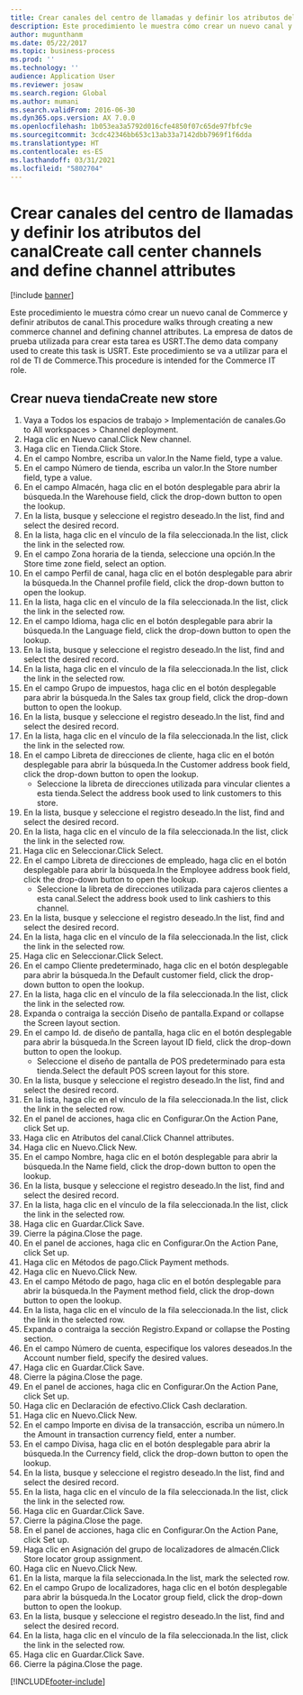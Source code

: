 ```yaml
---
title: Crear canales del centro de llamadas y definir los atributos del canal
description: Este procedimiento le muestra cómo crear un nuevo canal y definir atributos de canal.
author: mugunthanm
ms.date: 05/22/2017
ms.topic: business-process
ms.prod: ''
ms.technology: ''
audience: Application User
ms.reviewer: josaw
ms.search.region: Global
ms.author: mumani
ms.search.validFrom: 2016-06-30
ms.dyn365.ops.version: AX 7.0.0
ms.openlocfilehash: 1b053ea3a5792d016cfe4850f07c65de97fbfc9e
ms.sourcegitcommit: 3cdc42346bb653c13ab33a7142dbb7969f1f6dda
ms.translationtype: HT
ms.contentlocale: es-ES
ms.lasthandoff: 03/31/2021
ms.locfileid: "5802704"
---
```

# <a name="create-call-center-channels-and-define-channel-attributes"></a><span data-ttu-id="a0f8c-103">Crear canales del centro de llamadas y definir los atributos del canal</span><span class="sxs-lookup"><span data-stu-id="a0f8c-103">Create call center channels and define channel attributes</span></span>

[!include [banner](../includes/banner.md)]

<span data-ttu-id="a0f8c-104">Este procedimiento le muestra cómo crear un nuevo canal de Commerce y definir atributos de canal.</span><span class="sxs-lookup"><span data-stu-id="a0f8c-104">This procedure walks through creating a new commerce channel and defining channel attributes.</span></span> <span data-ttu-id="a0f8c-105">La empresa de datos de prueba utilizada para crear esta tarea es USRT.</span><span class="sxs-lookup"><span data-stu-id="a0f8c-105">The demo data company used to create this task is USRT.</span></span> <span data-ttu-id="a0f8c-106">Este procedimiento se va a utilizar para el rol de TI de Commerce.</span><span class="sxs-lookup"><span data-stu-id="a0f8c-106">This procedure is intended for the Commerce IT role.</span></span>


## <a name="create-new-store"></a><span data-ttu-id="a0f8c-107">Crear nueva tienda</span><span class="sxs-lookup"><span data-stu-id="a0f8c-107">Create new store</span></span>
1. <span data-ttu-id="a0f8c-108">Vaya a Todos los espacios de trabajo > Implementación de canales.</span><span class="sxs-lookup"><span data-stu-id="a0f8c-108">Go to All workspaces > Channel deployment.</span></span>
2. <span data-ttu-id="a0f8c-109">Haga clic en Nuevo canal.</span><span class="sxs-lookup"><span data-stu-id="a0f8c-109">Click New channel.</span></span>
3. <span data-ttu-id="a0f8c-110">Haga clic en Tienda.</span><span class="sxs-lookup"><span data-stu-id="a0f8c-110">Click Store.</span></span>
4. <span data-ttu-id="a0f8c-111">En el campo Nombre, escriba un valor.</span><span class="sxs-lookup"><span data-stu-id="a0f8c-111">In the Name field, type a value.</span></span>
5. <span data-ttu-id="a0f8c-112">En el campo Número de tienda, escriba un valor.</span><span class="sxs-lookup"><span data-stu-id="a0f8c-112">In the Store number field, type a value.</span></span>
6. <span data-ttu-id="a0f8c-113">En el campo Almacén, haga clic en el botón desplegable para abrir la búsqueda.</span><span class="sxs-lookup"><span data-stu-id="a0f8c-113">In the Warehouse field, click the drop-down button to open the lookup.</span></span>
7. <span data-ttu-id="a0f8c-114">En la lista, busque y seleccione el registro deseado.</span><span class="sxs-lookup"><span data-stu-id="a0f8c-114">In the list, find and select the desired record.</span></span>
8. <span data-ttu-id="a0f8c-115">En la lista, haga clic en el vínculo de la fila seleccionada.</span><span class="sxs-lookup"><span data-stu-id="a0f8c-115">In the list, click the link in the selected row.</span></span>
9. <span data-ttu-id="a0f8c-116">En el campo Zona horaria de la tienda, seleccione una opción.</span><span class="sxs-lookup"><span data-stu-id="a0f8c-116">In the Store time zone field, select an option.</span></span>
10. <span data-ttu-id="a0f8c-117">En el campo Perfil de canal, haga clic en el botón desplegable para abrir la búsqueda.</span><span class="sxs-lookup"><span data-stu-id="a0f8c-117">In the Channel profile field, click the drop-down button to open the lookup.</span></span>
11. <span data-ttu-id="a0f8c-118">En la lista, haga clic en el vínculo de la fila seleccionada.</span><span class="sxs-lookup"><span data-stu-id="a0f8c-118">In the list, click the link in the selected row.</span></span>
12. <span data-ttu-id="a0f8c-119">En el campo Idioma, haga clic en el botón desplegable para abrir la búsqueda.</span><span class="sxs-lookup"><span data-stu-id="a0f8c-119">In the Language field, click the drop-down button to open the lookup.</span></span>
13. <span data-ttu-id="a0f8c-120">En la lista, busque y seleccione el registro deseado.</span><span class="sxs-lookup"><span data-stu-id="a0f8c-120">In the list, find and select the desired record.</span></span>
14. <span data-ttu-id="a0f8c-121">En la lista, haga clic en el vínculo de la fila seleccionada.</span><span class="sxs-lookup"><span data-stu-id="a0f8c-121">In the list, click the link in the selected row.</span></span>
15. <span data-ttu-id="a0f8c-122">En el campo Grupo de impuestos, haga clic en el botón desplegable para abrir la búsqueda.</span><span class="sxs-lookup"><span data-stu-id="a0f8c-122">In the Sales tax group field, click the drop-down button to open the lookup.</span></span>
16. <span data-ttu-id="a0f8c-123">En la lista, busque y seleccione el registro deseado.</span><span class="sxs-lookup"><span data-stu-id="a0f8c-123">In the list, find and select the desired record.</span></span>
17. <span data-ttu-id="a0f8c-124">En la lista, haga clic en el vínculo de la fila seleccionada.</span><span class="sxs-lookup"><span data-stu-id="a0f8c-124">In the list, click the link in the selected row.</span></span>
18. <span data-ttu-id="a0f8c-125">En el campo Libreta de direcciones de cliente, haga clic en el botón desplegable para abrir la búsqueda.</span><span class="sxs-lookup"><span data-stu-id="a0f8c-125">In the Customer address book field, click the drop-down button to open the lookup.</span></span>
    * <span data-ttu-id="a0f8c-126">Seleccione la libreta de direcciones utilizada para vincular clientes a esta tienda.</span><span class="sxs-lookup"><span data-stu-id="a0f8c-126">Select the address book used to link customers to this store.</span></span>  
19. <span data-ttu-id="a0f8c-127">En la lista, busque y seleccione el registro deseado.</span><span class="sxs-lookup"><span data-stu-id="a0f8c-127">In the list, find and select the desired record.</span></span>
20. <span data-ttu-id="a0f8c-128">En la lista, haga clic en el vínculo de la fila seleccionada.</span><span class="sxs-lookup"><span data-stu-id="a0f8c-128">In the list, click the link in the selected row.</span></span>
21. <span data-ttu-id="a0f8c-129">Haga clic en Seleccionar.</span><span class="sxs-lookup"><span data-stu-id="a0f8c-129">Click Select.</span></span>
22. <span data-ttu-id="a0f8c-130">En el campo Libreta de direcciones de empleado, haga clic en el botón desplegable para abrir la búsqueda.</span><span class="sxs-lookup"><span data-stu-id="a0f8c-130">In the Employee address book field, click the drop-down button to open the lookup.</span></span>
    * <span data-ttu-id="a0f8c-131">Seleccione la libreta de direcciones utilizada para cajeros clientes a esta canal.</span><span class="sxs-lookup"><span data-stu-id="a0f8c-131">Select the address book used to link cashiers to this channel.</span></span>  
23. <span data-ttu-id="a0f8c-132">En la lista, busque y seleccione el registro deseado.</span><span class="sxs-lookup"><span data-stu-id="a0f8c-132">In the list, find and select the desired record.</span></span>
24. <span data-ttu-id="a0f8c-133">En la lista, haga clic en el vínculo de la fila seleccionada.</span><span class="sxs-lookup"><span data-stu-id="a0f8c-133">In the list, click the link in the selected row.</span></span>
25. <span data-ttu-id="a0f8c-134">Haga clic en Seleccionar.</span><span class="sxs-lookup"><span data-stu-id="a0f8c-134">Click Select.</span></span>
26. <span data-ttu-id="a0f8c-135">En el campo Cliente predeterminado, haga clic en el botón desplegable para abrir la búsqueda.</span><span class="sxs-lookup"><span data-stu-id="a0f8c-135">In the Default customer field, click the drop-down button to open the lookup.</span></span>
27. <span data-ttu-id="a0f8c-136">En la lista, haga clic en el vínculo de la fila seleccionada.</span><span class="sxs-lookup"><span data-stu-id="a0f8c-136">In the list, click the link in the selected row.</span></span>
28. <span data-ttu-id="a0f8c-137">Expanda o contraiga la sección Diseño de pantalla.</span><span class="sxs-lookup"><span data-stu-id="a0f8c-137">Expand or collapse the Screen layout section.</span></span>
29. <span data-ttu-id="a0f8c-138">En el campo Id. de diseño de pantalla, haga clic en el botón desplegable para abrir la búsqueda.</span><span class="sxs-lookup"><span data-stu-id="a0f8c-138">In the Screen layout ID field, click the drop-down button to open the lookup.</span></span>
    * <span data-ttu-id="a0f8c-139">Seleccione el diseño de pantalla de POS predeterminado para esta tienda.</span><span class="sxs-lookup"><span data-stu-id="a0f8c-139">Select the default POS screen layout for this store.</span></span>  
30. <span data-ttu-id="a0f8c-140">En la lista, busque y seleccione el registro deseado.</span><span class="sxs-lookup"><span data-stu-id="a0f8c-140">In the list, find and select the desired record.</span></span>
31. <span data-ttu-id="a0f8c-141">En la lista, haga clic en el vínculo de la fila seleccionada.</span><span class="sxs-lookup"><span data-stu-id="a0f8c-141">In the list, click the link in the selected row.</span></span>
32. <span data-ttu-id="a0f8c-142">En el panel de acciones, haga clic en Configurar.</span><span class="sxs-lookup"><span data-stu-id="a0f8c-142">On the Action Pane, click Set up.</span></span>
33. <span data-ttu-id="a0f8c-143">Haga clic en Atributos del canal.</span><span class="sxs-lookup"><span data-stu-id="a0f8c-143">Click Channel attributes.</span></span>
34. <span data-ttu-id="a0f8c-144">Haga clic en Nuevo.</span><span class="sxs-lookup"><span data-stu-id="a0f8c-144">Click New.</span></span>
35. <span data-ttu-id="a0f8c-145">En el campo Nombre, haga clic en el botón desplegable para abrir la búsqueda.</span><span class="sxs-lookup"><span data-stu-id="a0f8c-145">In the Name field, click the drop-down button to open the lookup.</span></span>
36. <span data-ttu-id="a0f8c-146">En la lista, busque y seleccione el registro deseado.</span><span class="sxs-lookup"><span data-stu-id="a0f8c-146">In the list, find and select the desired record.</span></span>
37. <span data-ttu-id="a0f8c-147">En la lista, haga clic en el vínculo de la fila seleccionada.</span><span class="sxs-lookup"><span data-stu-id="a0f8c-147">In the list, click the link in the selected row.</span></span>
38. <span data-ttu-id="a0f8c-148">Haga clic en Guardar.</span><span class="sxs-lookup"><span data-stu-id="a0f8c-148">Click Save.</span></span>
39. <span data-ttu-id="a0f8c-149">Cierre la página.</span><span class="sxs-lookup"><span data-stu-id="a0f8c-149">Close the page.</span></span>
40. <span data-ttu-id="a0f8c-150">En el panel de acciones, haga clic en Configurar.</span><span class="sxs-lookup"><span data-stu-id="a0f8c-150">On the Action Pane, click Set up.</span></span>
41. <span data-ttu-id="a0f8c-151">Haga clic en Métodos de pago.</span><span class="sxs-lookup"><span data-stu-id="a0f8c-151">Click Payment methods.</span></span>
42. <span data-ttu-id="a0f8c-152">Haga clic en Nuevo.</span><span class="sxs-lookup"><span data-stu-id="a0f8c-152">Click New.</span></span>
43. <span data-ttu-id="a0f8c-153">En el campo Método de pago, haga clic en el botón desplegable para abrir la búsqueda.</span><span class="sxs-lookup"><span data-stu-id="a0f8c-153">In the Payment method field, click the drop-down button to open the lookup.</span></span>
44. <span data-ttu-id="a0f8c-154">En la lista, haga clic en el vínculo de la fila seleccionada.</span><span class="sxs-lookup"><span data-stu-id="a0f8c-154">In the list, click the link in the selected row.</span></span>
45. <span data-ttu-id="a0f8c-155">Expanda o contraiga la sección Registro.</span><span class="sxs-lookup"><span data-stu-id="a0f8c-155">Expand or collapse the Posting section.</span></span>
46. <span data-ttu-id="a0f8c-156">En el campo Número de cuenta, especifique los valores deseados.</span><span class="sxs-lookup"><span data-stu-id="a0f8c-156">In the Account number field, specify the desired values.</span></span>
47. <span data-ttu-id="a0f8c-157">Haga clic en Guardar.</span><span class="sxs-lookup"><span data-stu-id="a0f8c-157">Click Save.</span></span>
48. <span data-ttu-id="a0f8c-158">Cierre la página.</span><span class="sxs-lookup"><span data-stu-id="a0f8c-158">Close the page.</span></span>
49. <span data-ttu-id="a0f8c-159">En el panel de acciones, haga clic en Configurar.</span><span class="sxs-lookup"><span data-stu-id="a0f8c-159">On the Action Pane, click Set up.</span></span>
50. <span data-ttu-id="a0f8c-160">Haga clic en Declaración de efectivo.</span><span class="sxs-lookup"><span data-stu-id="a0f8c-160">Click Cash declaration.</span></span>
51. <span data-ttu-id="a0f8c-161">Haga clic en Nuevo.</span><span class="sxs-lookup"><span data-stu-id="a0f8c-161">Click New.</span></span>
52. <span data-ttu-id="a0f8c-162">En el campo Importe en divisa de la transacción, escriba un número.</span><span class="sxs-lookup"><span data-stu-id="a0f8c-162">In the Amount in transaction currency field, enter a number.</span></span>
53. <span data-ttu-id="a0f8c-163">En el campo Divisa, haga clic en el botón desplegable para abrir la búsqueda.</span><span class="sxs-lookup"><span data-stu-id="a0f8c-163">In the Currency field, click the drop-down button to open the lookup.</span></span>
54. <span data-ttu-id="a0f8c-164">En la lista, busque y seleccione el registro deseado.</span><span class="sxs-lookup"><span data-stu-id="a0f8c-164">In the list, find and select the desired record.</span></span>
55. <span data-ttu-id="a0f8c-165">En la lista, haga clic en el vínculo de la fila seleccionada.</span><span class="sxs-lookup"><span data-stu-id="a0f8c-165">In the list, click the link in the selected row.</span></span>
56. <span data-ttu-id="a0f8c-166">Haga clic en Guardar.</span><span class="sxs-lookup"><span data-stu-id="a0f8c-166">Click Save.</span></span>
57. <span data-ttu-id="a0f8c-167">Cierre la página.</span><span class="sxs-lookup"><span data-stu-id="a0f8c-167">Close the page.</span></span>
58. <span data-ttu-id="a0f8c-168">En el panel de acciones, haga clic en Configurar.</span><span class="sxs-lookup"><span data-stu-id="a0f8c-168">On the Action Pane, click Set up.</span></span>
59. <span data-ttu-id="a0f8c-169">Haga clic en Asignación del grupo de localizadores de almacén.</span><span class="sxs-lookup"><span data-stu-id="a0f8c-169">Click Store locator group assignment.</span></span>
60. <span data-ttu-id="a0f8c-170">Haga clic en Nuevo.</span><span class="sxs-lookup"><span data-stu-id="a0f8c-170">Click New.</span></span>
61. <span data-ttu-id="a0f8c-171">En la lista, marque la fila seleccionada.</span><span class="sxs-lookup"><span data-stu-id="a0f8c-171">In the list, mark the selected row.</span></span>
62. <span data-ttu-id="a0f8c-172">En el campo Grupo de localizadores, haga clic en el botón desplegable para abrir la búsqueda.</span><span class="sxs-lookup"><span data-stu-id="a0f8c-172">In the Locator group field, click the drop-down button to open the lookup.</span></span>
63. <span data-ttu-id="a0f8c-173">En la lista, busque y seleccione el registro deseado.</span><span class="sxs-lookup"><span data-stu-id="a0f8c-173">In the list, find and select the desired record.</span></span>
64. <span data-ttu-id="a0f8c-174">En la lista, haga clic en el vínculo de la fila seleccionada.</span><span class="sxs-lookup"><span data-stu-id="a0f8c-174">In the list, click the link in the selected row.</span></span>
65. <span data-ttu-id="a0f8c-175">Haga clic en Guardar.</span><span class="sxs-lookup"><span data-stu-id="a0f8c-175">Click Save.</span></span>
66. <span data-ttu-id="a0f8c-176">Cierre la página.</span><span class="sxs-lookup"><span data-stu-id="a0f8c-176">Close the page.</span></span>



[!INCLUDE[footer-include](../../includes/footer-banner.md)]